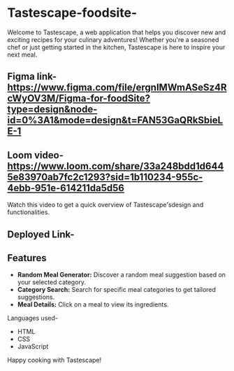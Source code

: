 # Tastescape-foodsite-
Welcome to Tastescape, a web application that helps you discover new and exciting recipes for your culinary adventures! Whether you're a seasoned chef or just getting started in the kitchen, Tastescape is here to inspire your next meal.

## Figma link- https://www.figma.com/file/ergnIMWmASeSz4RcWyOV3M/Figma-for-foodSite?type=design&node-id=0%3A1&mode=design&t=FAN53GaQRkSbieLE-1

## Loom video- https://www.loom.com/share/33a248bdd1d6445e83970ab7fc2c1293?sid=1b110234-955c-4ebb-951e-614211da5d56

Watch this video to get a quick overview of Tastescape'sdesign and functionalities.

## Deployed Link-

## Features

- **Random Meal Generator:** Discover a random meal suggestion based on your selected category.
- **Category Search:** Search for specific meal categories to get tailored suggestions.
- **Meal Details:** Click on a meal to view its ingredients.

Languages used-
- HTML
- CSS
- JavaScript


Happy cooking with Tastescape!
